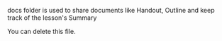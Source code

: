 docs folder is used to share documents like Handout, Outline and keep track of the lesson's Summary

You can delete this file.

